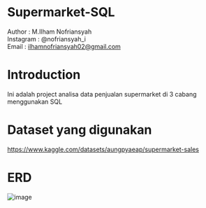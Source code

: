 # Supermarket-SQL

Author    : M.Ilham Nofriansyah <br/>
Instagram : @nofriansyah_i <br/>
Email     : ilhamnofriansyah02@gmail.com

# Introduction

Ini adalah project analisa data penjualan supermarket di 3 cabang menggunakan SQL

# Dataset yang digunakan
https://www.kaggle.com/datasets/aungpyaeap/supermarket-sales

# ERD
![image](https://github.com/noperi11/Supermarket-SQL/assets/126463961/5ccb6719-ce0a-44d2-a46c-401cf53c9a7b)

